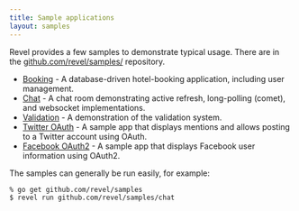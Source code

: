 ```yaml
---
title: Sample applications
layout: samples
---
```


Revel provides a few samples to demonstrate typical usage. There are in the [github.com/revel/samples/](https://github.com/revel/samples/) repository.

* [Booking](booking.html) - A database-driven hotel-booking application,
  including user management.
* [Chat](chat.html) - A chat room demonstrating active refresh, long-polling
  (comet), and websocket implementations.
* [Validation](validation.html) - A demonstration of the validation system.
* [Twitter OAuth](twitter-oauth.html) - A sample app that displays mentions and
  allows posting to a Twitter account using OAuth.
* [Facebook OAuth2](facebook-oauth2.html) - A sample app that displays Facebook
  user information using OAuth2.

The samples can generally be run easily, for example:

    % go get github.com/revel/samples
    $ revel run github.com/revel/samples/chat
